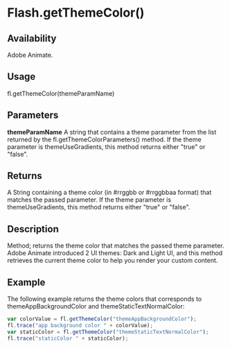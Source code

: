 # Flash.getThemeColor()

## Availability

Adobe Animate.

## Usage

fl.getThemeColor(themeParamName)

## Parameters

**themeParamName** A string that contains a theme parameter from the list returned by the fl.getThemeColorParameters() method. If the theme parameter is themeUseGradients, this method returns either "true" or "false".

## Returns

A String containing a theme color (in #rrggbb or #rrggbbaa format) that matches the passed parameter. If the theme parameter is themeUseGradients, this method returns either "true" or "false".

## Description

Method; returns the theme color that matches the passed theme parameter. Adobe Animate introduced 2 UI themes: Dark and Light UI, and this method retrieves the current theme color to help you render your custom content.

## Example

The following example returns the theme colors that corresponds to themeAppBackgroundColor and
themeStaticTextNormalColor:

```javascript
var colorValue = fl.getThemeColor("themeAppBackgroundColor");
fl.trace("app background color " + colorValue);
var staticColor = fl.getThemeColor("themeStaticTextNormalColor");
fl.trace("staticColor " + staticColor);
```
